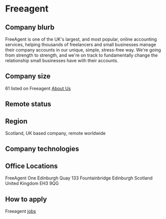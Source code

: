 # Freeagent

## Company blurb

FreeAgent is one of the UK's largest, and most popular, online accounting services, helping thousands of freelancers and small businesses manage their company accounts in our unique, simple, stress-free way. We're going from strength to strength, and we're on track to fundamentally change the relationship small businesses have with their accounts.

## Company size

61 listed on Freeagent [About Us](http://www.freeagent.com/company/about-us)

## Remote status


## Region

Scotland, UK based company, remote worldwide

## Company technologies


## Office Locations

FreeAgent
One Edinburgh Quay
133 Fountainbridge
Edinburgh
Scotland United Kingdom
EH3 9QG

## How to apply

Freeagent [jobs](http://www.freeagent.com/company/jobs/)
